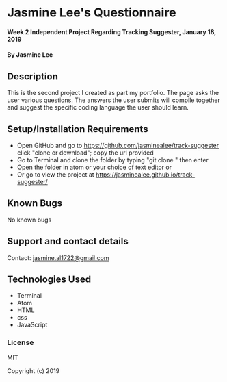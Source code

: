 # Jasmine Lee's Questionnaire

#### Week 2 Independent Project Regarding Tracking Suggester, January 18, 2019

#### By Jasmine Lee

## Description
This is the second project I created as part my portfolio. The page asks the user various questions. The answers the user submits will compile together and suggest the specific coding language the user should learn.

## Setup/Installation Requirements

* Open GitHub and go to https://github.com/jasminealee/track-suggester click "clone or download"; copy the url provided
* Go to Terminal and clone the folder by typing "git clone <repository url>" then enter
* Open the folder in atom or your choice of text editor or
* Or go to view the project at https://jasminealee.github.io/track-suggester/

## Known Bugs
No known bugs


## Support and contact details

Contact: jasmine.al1722@gmail.com

## Technologies Used

* Terminal
* Atom
* HTML
* css
* JavaScript

### License

MIT

Copyright (c) 2019

